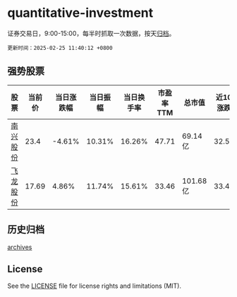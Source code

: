 # quantitative-investment

证券交易日，9:00-15:00，每半时抓取一次数据，按天[归档](archives)。

`更新时间：2025-02-25 11:40:12 +0800`

## 强势股票

|股票|当前价|当日涨跌幅|当日振幅|当日换手率|市盈率TTM|总市值|近10日涨跌幅|
|----|----|----|----|----|----|----|----|
|[南兴股份](https://xueqiu.com/S/SZ002757)|23.4|-4.61%|10.31%|16.26%|47.71|69.14亿|32.58%|
|[飞龙股份](https://xueqiu.com/S/SZ002536)|17.69|4.86%|11.74%|15.61%|33.46|101.68亿|33.41%|

## 历史归档

[archives](archives)

## License

See the [LICENSE](LICENSE) file for license rights and limitations (MIT).